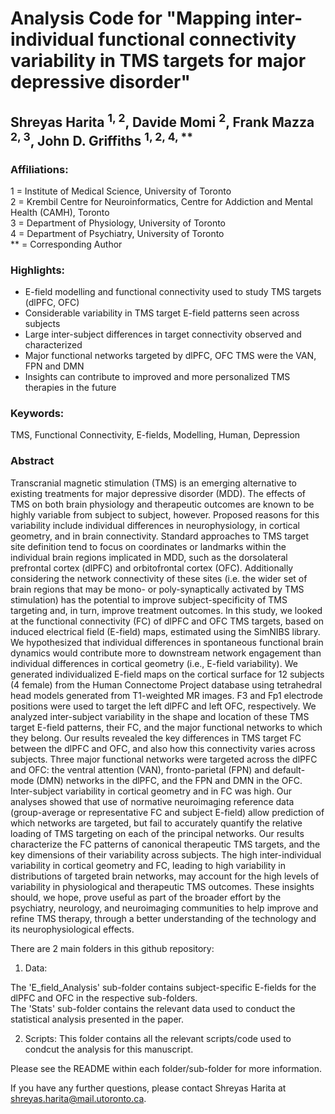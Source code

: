 # Analysis Code for "Mapping inter-individual functional connectivity variability in TMS targets for major depressive disorder"  

## Shreyas Harita <sup>1, 2</sup>, Davide Momi <sup>2</sup>, Frank Mazza <sup>2, 3</sup>, John D. Griffiths <sup>1, 2, 4, **</sup>


### Affiliations:  

1 = Institute of Medical Science, University of Toronto  
2 = Krembil Centre for Neuroinformatics, Centre for Addiction and Mental Health (CAMH), Toronto  
3 = Department of Physiology, University of Toronto  
4 = Department of Psychiatry, University of Toronto  
** = Corresponding Author  

### Highlights:  

- E-field modelling and functional connectivity used to study TMS targets (dlPFC, OFC)  
- Considerable variability in TMS target E-field patterns seen across subjects  
- Large inter-subject differences in target connectivity observed and characterized  
- Major functional networks targeted by dlPFC, OFC TMS were the VAN, FPN and DMN  
- Insights can contribute to improved and more personalized TMS therapies in the future  

### Keywords:  

TMS, Functional Connectivity, E-fields, Modelling, Human, Depression  

### Abstract  

Transcranial magnetic stimulation (TMS) is an emerging alternative to existing treatments for major depressive disorder (MDD). The effects of TMS on both brain physiology and therapeutic outcomes are known to be highly variable from subject to subject, however. Proposed reasons for this variability include individual differences in neurophysiology, in cortical geometry, and in brain connectivity. Standard approaches to TMS target site definition tend to focus on coordinates or landmarks within the individual brain regions implicated in MDD, such as the dorsolateral prefrontal cortex (dlPFC) and orbitofrontal cortex (OFC). Additionally considering the network connectivity of these sites (i.e. the wider set of brain regions that may be mono- or poly-synaptically activated by TMS stimulation) has the potential to improve subject-specificity of TMS targeting and, in turn, improve treatment outcomes. In this study, we looked at the functional connectivity (FC) of dlPFC and OFC TMS targets, based on induced electrical field (E-field) maps, estimated using the SimNIBS library. We hypothesized that individual differences in spontaneous functional brain dynamics would contribute more to downstream network engagement than individual differences in cortical geometry (i.e., E-field variability). We generated individualized E-field maps on the cortical surface for 12 subjects (4 female) from the Human Connectome Project database using tetrahedral head models generated from T1-weighted MR images. F3 and Fp1 electrode positions were used to target the left dlPFC and left OFC, respectively. We analyzed inter-subject variability in the shape and location of these TMS target E-field patterns, their FC, and the major functional networks to which they belong. Our results revealed the key differences in TMS target FC between the dlPFC and OFC, and also how this connectivity varies across subjects. Three major functional networks were targeted across the dlPFC and OFC: the ventral attention (VAN), fronto-parietal (FPN) and default-mode (DMN) networks in the dlPFC, and the FPN and DMN in the OFC. Inter-subject variability in cortical geometry and in FC was high. Our analyses showed that use of normative neuroimaging reference data (group-average or representative FC and subject E-field) allow prediction of which networks are targeted, but fail to accurately quantify the relative loading of TMS targeting on each of the principal networks. Our results characterize the FC patterns of canonical therapeutic TMS targets, and the key dimensions of their variability across subjects. The high inter-individual variability in cortical geometry and FC, leading to high variability in distributions of targeted brain networks, may account for the high levels of variability in physiological and therapeutic TMS outcomes. These insights should, we hope, prove useful as part of the broader effort by the psychiatry, neurology, and neuroimaging communities to help improve and refine TMS therapy, through a better understanding of the technology and its neurophysiological effects.



There are 2 main folders in this github repository: 

1) Data: 

The 'E_field_Analysis' sub-folder contains subject-specific E-fields for the dlPFC and OFC in the respective sub-folders.  
The 'Stats' sub-folder contains the relevant data used to conduct the statistical analysis presented in the paper. 

2) Scripts: This folder contains all the relevant scripts/code used to condcut the analysis for this manuscript. 

Please see the README within each folder/sub-folder for more information.

If you have any further questions, please contact Shreyas Harita at shreyas.harita@mail.utoronto.ca.
